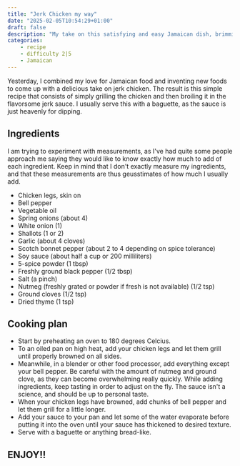 ```yaml
---
title: "Jerk Chicken my way"
date: "2025-02-05T10:54:29+01:00"
draft: false
description: "My take on this satisfying and easy Jamaican dish, brimming with powerful flavors"
categories: 
    - recipe
    - difficulty 2|5
    - Jamaican
---
```


Yesterday, I combined my love for Jamaican food and inventing new foods to come up with a delicious take on jerk chicken. The result is this simple recipe that consists of simply grilling the chicken and then broiling it in the flavorsome jerk sauce. I usually serve this with a baguette, as the sauce is just heavenly for dipping. 

## Ingredients
I am trying to experiment with measurements, as I've had quite some people approach me saying they would like to know exactly how much to add of each ingredient. Keep in mind that I don't exactly measure my ingredients, and that these measurements are thus geusstimates of how much I usually add. 
- Chicken legs, skin on
- Bell pepper
- Vegetable oil
- Spring onions (about 4)
- White onion (1)
- Shallots (1 or 2)
- Garlic (about 4 cloves)
- Scotch bonnet pepper (about 2 to 4 depending on spice tolerance)
- Soy sauce (about half a cup or 200 milliliters)
- 5-spice powder (1 tbsp)
- Freshly ground black pepper (1/2 tbsp)
- Salt (a pinch)
- Nutmeg (freshly grated or powder if fresh is not available) (1/2 tsp)
- Ground cloves (1/2 tsp)
- Dried thyme (1 tsp)

## Cooking plan
- Start by preheating an oven to 180 degrees Celcius. 
- To an oiled pan on high heat, add your chicken legs and let them grill until properly browned on all sides. 
- Meanwhile, in a blender or other food processor, add everything except your bell pepper. Be careful with the amount of nutmeg and ground clove, as they can become overwhelming really quickly. While adding ingredients, keep tasting in order to adjust on the fly. The sauce isn't a science, and should be up to personal taste. 
- When your chicken legs have browned, add chunks of bell pepper and let them grill for a little longer. 
- Add your sauce to your pan and let some of the water evaporate before putting it into the oven until your sauce has thickened to desired texture.
- Serve with a baguette or anything bread-like. 

## ENJOY!!

